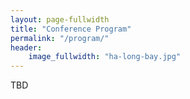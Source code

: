 ```yaml
---
layout: page-fullwidth
title: "Conference Program"
permalink: "/program/"
header:
    image_fullwidth: "ha-long-bay.jpg"
---
```


TBD
